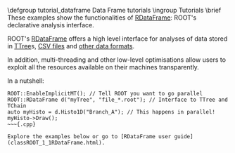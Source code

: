 \defgroup tutorial_dataframe Data Frame tutorials
\ingroup Tutorials
\brief These examples show the functionalities of [RDataFrame](classROOT_1_1RDataFrame.html): ROOT's declarative analysis interface.

ROOT's [RDataFrame](classROOT_1_1RDataFrame.html) offers a high level interface for analyses of data stored in [TTree](classTTree.html)s, [CSV files](classROOT_1_1RDF_1_1RCsvDS.html) and [other data formats](classROOT_1_1RDF_1_1RDataSource.html).

In addition, multi-threading and other low-level optimisations allow users to exploit all the resources available on their machines transparently.

In a nutshell:
~~~{.cpp}
ROOT::EnableImplicitMT(); // Tell ROOT you want to go parallel
ROOT::RDataFrame d("myTree", "file_*.root"); // Interface to TTree and TChain
auto myHisto = d.Histo1D("Branch_A"); // This happens in parallel!
myHisto->Draw();
~~~{.cpp}

Explore the examples below or go to [RDataFrame user guide](classROOT_1_1RDataFrame.html).
